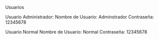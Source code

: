 Usuarios

Usuario Administrador:
Nombre de Usuario: Adminstrador
Contraseña: 12345678

Usuario Normal
Nombre de Usuario: Normal
Contraseña: 12345678
